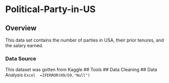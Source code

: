 # Political-Party-in-US
## Overview 
  This data set contains the number of parties in USA, their prior tenures, and the salary earned. 
  ### Data Source 
  This dataset was gotten from Kaggle 
    ## Tools 
    ## Data Cleaning 
    ## Data Analysis 
    ```Excel 
    =IFERROR(H9/G9,"Null")
    ```
